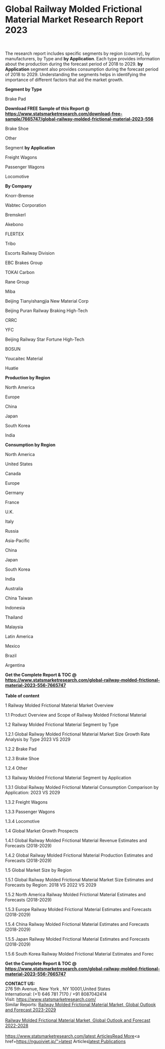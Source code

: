 <h1>Global Railway Molded Frictional Material Market Research Report 2023</h1><br/><p>The research report includes specific segments by region (country), by manufacturers, by Type and <strong>by Application</strong>. Each type provides information about the production during the forecast period of 2018 to 2029. <strong>by Application</strong> segment also provides consumption during the forecast period of 2018 to 2029. Understanding the segments helps in identifying the importance of different factors that aid the market growth.</p><p><strong>Segment by Type</strong></p><p>Brake Pad</p><p><strong>Download FREE Sample of this Report @ <a href="https://www.statsmarketresearch.com/download-free-sample/7665747/global-railway-molded-frictional-material-2023-556">https://www.statsmarketresearch.com/download-free-sample/7665747/global-railway-molded-frictional-material-2023-556</a></strong></p><p>Brake Shoe</p><p>Other</p><p>Segment <strong>by Application</strong></p><p>Freight Wagons</p><p>Passenger Wagons</p><p>Locomotive</p><p><strong>By Company</strong></p><p>Knorr-Bremse</p><p>Wabtec Corporation</p><p>Bremskerl</p><p>Akebono</p><p>FLERTEX</p><p>Tribo</p><p>Escorts Railway Division</p><p>EBC Brakes Group</p><p>TOKAI Carbon</p><p>Rane Group</p><p>Miba</p><p>Beijing Tianyishangjia New Material Corp</p><p>Beijing Puran Railway Braking High-Tech</p><p>CRRC</p><p>YFC</p><p>Beijing Railway Star Fortune High-Tech</p><p>BOSUN</p><p>Youcaitec Material</p><p>Huatie</p><p><strong>Production by Region</strong></p><p>North America</p><p>Europe</p><p>China</p><p>Japan</p><p>South Korea</p><p>India</p><p><strong>Consumption by Region</strong></p><p>North America</p><p>United States</p><p>Canada</p><p>Europe</p><p>Germany</p><p>France</p><p>U.K.</p><p>Italy</p><p>Russia</p><p>Asia-Pacific</p><p>China</p><p>Japan</p><p>South Korea</p><p>India</p><p>Australia</p><p>China Taiwan</p><p>Indonesia</p><p>Thailand</p><p>Malaysia</p><p>Latin America</p><p>Mexico</p><p>Brazil</p><p>Argentina</p><div><b>Get the Complete Report & TOC @ <a href="https://www.statsmarketresearch.com/global-railway-molded-frictional-material-2023-556-7665747">https://www.statsmarketresearch.com/global-railway-molded-frictional-material-2023-556-7665747</a></b></div><br><b>Table of content</b><p>1 Railway Molded Frictional Material Market Overview<br />
 
  1.1 Product Overview and Scope of Railway Molded Frictional Material<br />
 
  1.2 Railway Molded Frictional Material Segment by Type<br />
 
  1.2.1 Global Railway Molded Frictional Material Market Size Growth Rate Analysis by Type 2023 VS 2029<br />
 
  1.2.2 Brake Pad<br />
 
  1.2.3 Brake Shoe<br />
 
  1.2.4 Other<br />
 
  1.3 Railway Molded Frictional Material Segment by Application<br />
 
  1.3.1 Global Railway Molded Frictional Material Consumption Comparison by Application: 2023 VS 2029<br />
 
  1.3.2 Freight Wagons<br />
 
  1.3.3 Passenger Wagons<br />
 
  1.3.4 Locomotive<br />
 
  1.4 Global Market Growth Prospects<br />
 
  1.4.1 Global Railway Molded Frictional Material Revenue Estimates and Forecasts (2018-2029)<br />
 
  1.4.2 Global Railway Molded Frictional Material Production Estimates and Forecasts (2018-2029)<br />
 
  1.5 Global Market Size by Region<br />
 
  1.5.1 Global Railway Molded Frictional Material Market Size Estimates and Forecasts by Region: 2018 VS 2022 VS 2029<br />
 
  1.5.2 North America Railway Molded Frictional Material Estimates and Forecasts (2018-2029)<br />
 
  1.5.3 Europe Railway Molded Frictional Material Estimates and Forecasts (2018-2029)<br />
 
  1.5.4 China Railway Molded Frictional Material Estimates and Forecasts (2018-2029)<br />
 
  1.5.5 Japan Railway Molded Frictional Material Estimates and Forecasts (2018-2029)<br />
 
  1.5.6 South Korea Railway Molded Frictional Material Estimates and Forec<br><div><b>Get the Complete Report & TOC @ <a href="https://www.statsmarketresearch.com/global-railway-molded-frictional-material-2023-556-7665747">https://www.statsmarketresearch.com/global-railway-molded-frictional-material-2023-556-7665747</a></b></div></p> <b>CONTACT US:</b><br>276 5th Avenue, New York , NY 10001,United States<br>International: (+1) 646 781 7170 / +91 8087042414<br>Visit: <a href="https://www.statsmarketresearch.com/">https://www.statsmarketresearch.com/</a><br>Similar Reports: <a href="https://www.statsmarketresearch.com/global-railway-molded-frictional-material-2023-556-7665747">Railway Molded Frictional Material Market, Global Outlook and Forecast 2023-2029</a><br/><br/><a href="https://www.statsmarketresearch.com/global-railway-molded-frictional-material-2023-556-7665747">Railway Molded Frictional Material Market, Global Outlook and Forecast 2022-2028</a><br/><br/><a href="https://gyeongbokgung.com">https://www.statsmarketresearch.com/</a><a href="https://hallyeomaritime.com">latest Articles</a><a href="https://jingwansa.com">Read More</a><a href=https://nguoiviet.jp/">latest Articles</a><a href="https://www.intelmarketresearch.com/">latest Publications</a>